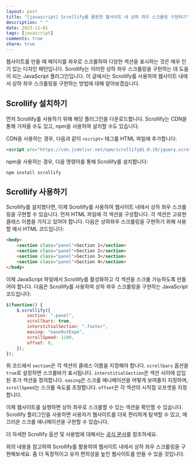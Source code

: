 ```yaml
---
layout: post
title: "[javascript] Scrollify를 활용한 웹사이트 내 상하 좌우 스크롤링 구현하기"
description: " "
date: 2023-11-01
tags: [javascript]
comments: true
share: true
---
```


웹사이트를 만들 때 페이지를 좌우로 스크롤하여 다양한 섹션을 표시하는 것은 매우 인기 있는 디자인 패턴입니다. Scrollify는 이러한 상하 좌우 스크롤링을 구현하는 데 도움이 되는 JavaScript 플러그인입니다. 이 글에서는 Scrollify를 사용하여 웹사이트 내에서 상하 좌우 스크롤링을 구현하는 방법에 대해 알아보겠습니다.

## Scrollify 설치하기

먼저 Scrollify를 사용하기 위해 해당 플러그인을 다운로드합니다. Scrollify는 CDN을 통해 가져올 수도 있고, npm을 사용하여 설치할 수도 있습니다. 

CDN을 사용하는 경우, 다음과 같이 `<script>` 태그를 HTML 파일에 추가합니다:

```HTML
<script src="https://cdn.jsdelivr.net/npm/scrollify@1.0.19/jquery.scrollify.min.js"></script>
```

npm을 사용하는 경우, 다음 명령어를 통해 Scrollify를 설치합니다:

```shell
npm install scrollify
```

## Scrollify 사용하기

Scrollify를 설치했다면, 이제 Scrollify를 사용하여 웹사이트 내에서 상하 좌우 스크롤링을 구현할 수 있습니다. 먼저 HTML 파일에 각 섹션을 구성합니다. 각 섹션은 고유한 클래스 이름을 가지고 있어야 합니다. 다음은 상하좌우 스크롤링을 구현하기 위해 사용할 예시 HTML 코드입니다:

```HTML
<body>
    <section class="panel">Section 1</section>
    <section class="panel">Section 2</section>
    <section class="panel">Section 3</section>
    <section class="panel">Section 4</section>
</body>
```

이제 JavaScript 파일에서 Scrollify를 활성화하고 각 섹션을 스크롤 가능하도록 만들어야 합니다. 다음은 Scrollify를 사용하여 상하 좌우 스크롤링을 구현하는 JavaScript 코드입니다:

```javascript
$(function() {
    $.scrollify({
        section: ".panel",
        scrollbars: true,
        interstitialSection: ".footer",
        easing: "easeOutExpo",
        scrollSpeed: 1100,
        offset: 0,
    });
});
```

위 코드에서 `section`은 각 섹션의 클래스 이름을 지정해야 합니다. `scrollbars` 옵션을 `true`로 설정하면 스크롤바가 표시됩니다. `interstitialSection`은 섹션 사이에 삽입된 추가 섹션을 정의합니다. `easing`은 스크롤 애니메이션을 어떻게 보여줄지 지정하며, `scrollSpeed`는 스크롤 속도를 조정합니다. `offset`은 각 섹션의 시작점 오프셋을 지정합니다.

이제 웹사이트를 실행하면 상하 좌우로 스크롤할 수 있는 섹션을 확인할 수 있습니다. Scrollify 플러그인을 사용하면 사용자가 웹사이트를 더욱 편리하게 탐색할 수 있고, 매끄러운 스크롤 애니메이션을 구현할 수 있습니다.

더 자세한 Scrollify 옵션 및 사용법에 대해서는 [공식 문서](https://projects.lukehaas.me/scrollify/)를 참조하세요.

위의 내용을 참고하여 Scrollify를 활용하여 웹사이트 내에서 상하 좌우 스크롤링을 구현해보세요. 좀 더 독창적이고 유저 편의성을 높인 웹사이트를 만들 수 있을 것입니다.